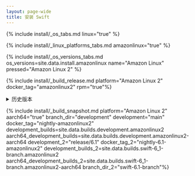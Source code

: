 ```yaml
---
layout: page-wide
title: 安装 Swift
---
```


{% include install/_os_tabs.md linux="true" %}

{% include install/_linux_platforms_tabs.md amazonlinux="true" %}

{% include install/_os_versions_tabs.md os_versions=site.data.install.amazonlinux  name="Amazon Linux" pressed="Amazon Linux 2" %}

{% include install/_build_release.md platform="Amazon Linux 2" docker_tag="amazonlinux2" rpm="true"%}

<details class="download" style="margin-bottom: 0;">
  <summary>历史版本</summary>
  {% include install/_older-releases.md platform="Amazon Linux 2" %}
</details>

{% include install/_build_snapshot.md platform="Amazon Linux 2"
aarch64="true"
branch_dir="development"
development="main"
docker_tag="nightly-amazonlinux2"
development_builds=site.data.builds.development.amazonlinux2
aarch64_development_builds=site.data.builds.development.amazonlinux2-aarch64
development_2="release/6.1"
docker_tag_2="nightly-6.1-amazonlinux2"
development_builds_2=site.data.builds.swift-6_1-branch.amazonlinux2 aarch64_development_builds_2=site.data.builds.swift-6_1-branch.amazonlinux2-aarch64
branch_dir_2="swift-6.1-branch"%}
